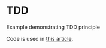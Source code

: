# TDD
Example demonstrating TDD principle

Code is used in [this article](https://medium.com/swlh/tdd-lets-take-a-deep-dive-640c3342a225).

